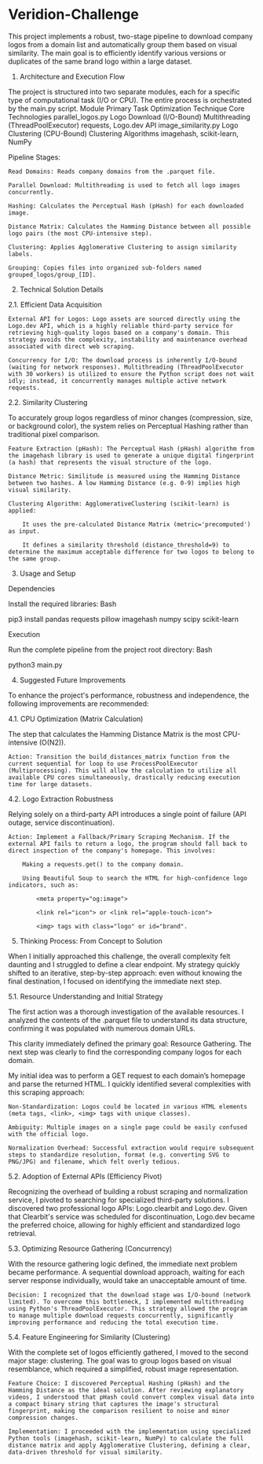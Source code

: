 # Veridion-Challenge

This project implements a robust, two-stage pipeline to download company logos from a domain list and automatically group them based on visual similarity. The main goal is to efficiently identify various versions or duplicates of the same brand logo within a large dataset.

1. Architecture and Execution Flow

The project is structured into two separate modules, each for a specific type of computational task (I/O or CPU). The entire process is orchestrated by the main.py script.
Module              Primary Task	            Optimization Technique	            Core Technologies
parallel_logos.py	Logo Download (I/O-Bound)	Multithreading (ThreadPoolExecutor)	requests, Logo.dev API
image_similarity.py	Logo Clustering (CPU-Bound)	Clustering Algorithms	            imagehash, scikit-learn, NumPy

Pipeline Stages:

    Read Domains: Reads company domains from the .parquet file.

    Parallel Download: Multithreading is used to fetch all logo images concurrently.

    Hashing: Calculates the Perceptual Hash (pHash) for each downloaded image.

    Distance Matrix: Calculates the Hamming Distance between all possible logo pairs (the most CPU-intensive step).

    Clustering: Applies Agglomerative Clustering to assign similarity labels.

    Grouping: Copies files into organized sub-folders named grouped_logos/group_[ID].

2. Technical Solution Details

2.1. Efficient Data Acquisition

    External API for Logos: Logo assets are sourced directly using the Logo.dev API, which is a highly reliable third-party service for retrieving high-quality logos based on a company's domain. This strategy avoids the complexity, instability and maintenance overhead associated with direct web scraping.

    Concurrency for I/O: The download process is inherently I/O-bound (waiting for network responses). Multithreading (ThreadPoolExecutor with 30 workers) is utilized to ensure the Python script does not wait idly; instead, it concurrently manages multiple active network requests.

2.2. Similarity Clustering

To accurately group logos regardless of minor changes (compression, size, or background color), the system relies on Perceptual Hashing rather than traditional pixel comparison.

    Feature Extraction (pHash): The Perceptual Hash (pHash) algorithm from the imagehash library is used to generate a unique digital fingerprint (a hash) that represents the visual structure of the logo.

    Distance Metric: Similitude is measured using the Hamming Distance between two hashes. A low Hamming Distance (e.g. 0-9) implies high visual similarity.

    Clustering Algorithm: AgglomerativeClustering (scikit-learn) is applied:

        It uses the pre-calculated Distance Matrix (metric='precomputed') as input.

        It defines a similarity threshold (distance_threshold=9) to determine the maximum acceptable difference for two logos to belong to the same group.

3. Usage and Setup

Dependencies

Install the required libraries:
Bash

pip3 install pandas requests pillow imagehash numpy scipy scikit-learn

Execution

Run the complete pipeline from the project root directory:
Bash

python3 main.py

4. Suggested Future Improvements

To enhance the project's performance, robustness and independence, the following improvements are recommended:

4.1. CPU Optimization (Matrix Calculation)

The step that calculates the Hamming Distance Matrix is the most CPU-intensive (O(N2)).

    Action: Transition the build_distances_matrix function from the current sequential for loop to use ProcessPoolExecutor (Multiprocessing). This will allow the calculation to utilize all available CPU cores simultaneously, drastically reducing execution time for large datasets.

4.2. Logo Extraction Robustness

Relying solely on a third-party API introduces a single point of failure (API outage, service discontinuation).

    Action: Implement a Fallback/Primary Scraping Mechanism. If the external API fails to return a logo, the program should fall back to direct inspection of the company's homepage. This involves:

        Making a requests.get() to the company domain.

        Using Beautiful Soup to search the HTML for high-confidence logo indicators, such as:

            <meta property="og:image">

            <link rel="icon"> or <link rel="apple-touch-icon">

            <img> tags with class="logo" or id="brand".

5. Thinking Process: From Concept to Solution

When I initially approached this challenge, the overall complexity felt daunting and I struggled to define a clear endpoint. My strategy quickly shifted to an iterative, step-by-step approach: even without knowing the final destination, I focused on identifying the immediate next step.

5.1. Resource Understanding and Initial Strategy

The first action was a thorough investigation of the available resources. I analyzed the contents of the .parquet file to understand its data structure, confirming it was populated with numerous domain URLs.

This clarity immediately defined the primary goal: Resource Gathering. The next step was clearly to find the corresponding company logos for each domain.

My initial idea was to perform a GET request to each domain’s homepage and parse the returned HTML. I quickly identified several complexities with this scraping approach:

    Non-Standardization: Logos could be located in various HTML elements (meta tags, <link>, <img> tags with unique classes).

    Ambiguity: Multiple images on a single page could be easily confused with the official logo.

    Normalization Overhead: Successful extraction would require subsequent steps to standardize resolution, format (e.g. converting SVG to PNG/JPG) and filename, which felt overly tedious.

5.2. Adoption of External APIs (Efficiency Pivot)

Recognizing the overhead of building a robust scraping and normalization service, I pivoted to searching for specialized third-party solutions. I discovered two professional logo APIs: Logo.clearbit and Logo.dev. Given that Clearbit's service was scheduled for discontinuation, Logo.dev became the preferred choice, allowing for highly efficient and standardized logo retrieval.

5.3. Optimizing Resource Gathering (Concurrency)

With the resource gathering logic defined, the immediate next problem became performance. A sequential download approach, waiting for each server response individually, would take an unacceptable amount of time.

    Decision: I recognized that the download stage was I/O-bound (network limited). To overcome this bottleneck, I implemented multithreading using Python's ThreadPoolExecutor. This strategy allowed the program to manage multiple download requests concurrently, significantly improving performance and reducing the total execution time.

5.4. Feature Engineering for Similarity (Clustering)

With the complete set of logos efficiently gathered, I moved to the second major stage: clustering. The goal was to group logos based on visual resemblance, which required a simplified, robust image representation.

    Feature Choice: I discovered Perceptual Hashing (pHash) and the Hamming Distance as the ideal solution. After reviewing explanatory videos, I understood that pHash could convert complex visual data into a compact binary string that captures the image's structural fingerprint, making the comparison resilient to noise and minor compression changes.

    Implementation: I proceeded with the implementation using specialized Python tools (imagehash, scikit-learn, NumPy) to calculate the full distance matrix and apply Agglomerative Clustering, defining a clear, data-driven threshold for visual similarity.